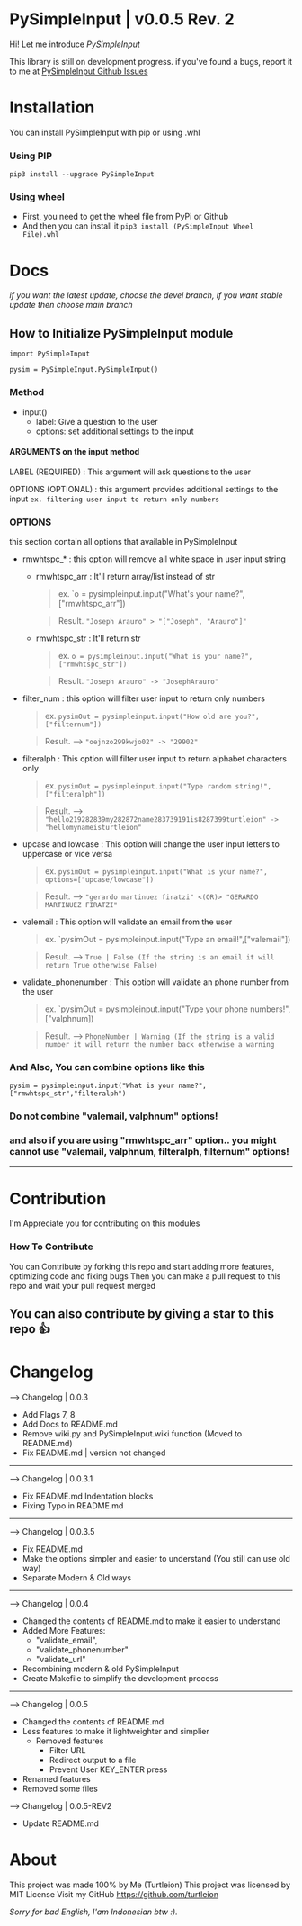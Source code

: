 # PySimpleInput | v0.0.5 Rev. 2

Hi! Let me introduce *PySimpleInput*

This library is still on development progress.
    if you've found a bugs, report it to me at [PySimpleInput Github Issues](https://github.com/turtleion/PySimpleInput/issues) 
    
# Installation
You can install PySimpleInput with pip or using .whl
### Using PIP
`pip3 install --upgrade PySimpleInput`
### Using wheel
- First, you need to get the wheel file from PyPi or Github
- And then you can install it
`pip3 install (PySimpleInput Wheel File).whl`

# Docs
*if you want the latest update, choose the devel branch, if you want stable update then choose main branch*

## How to Initialize PySimpleInput module
```
import PySimpleInput

pysim = PySimpleInput.PySimpleInput()
```


### Method 
- input()  
  - label: Give a question to the user
  - options: set additional settings to the input

#### ARGUMENTS on the input method
LABEL (REQUIRED) : This argument will ask questions to the user

OPTIONS (OPTIONAL) : this argument provides additional settings to the input 
                       `ex. filtering user input to return only numbers`


### OPTIONS

this section contain all options that available in PySimpleInput

- rmwhtspc_* : this option will remove all white space in user input string
    - rmwhtspc_arr : It'll return array/list instead of str
        > ex. `o = pysimpleinput.input("What's your name?", ["rmwhtspc_arr"])

        > Result. `"Joseph Arauro" > "["Joseph", "Arauro"]"`

    - rmwhtspc_str : It'll return str
        > ex. `o = pysimpleinput.input("What is your name?", ["rmwhtspc_str"])`

        > Result. `"Joseph Arauro" -> "JosephArauro"`


- filter_num : this option will filter user input to return only numbers

    > ex. `pysimOut = pysimpleinput.input("How old are you?", ["filternum"])`

    > Result. --> `"oejnzo299kwjo02" -> "29902"`

- filteralph : This option will filter user input to return alphabet characters only

    > ex. `pysimOut = pysimpleinput.input("Type random string!", ["filteralph"])`

    > Result. --> `"hello219282839my282872name283739191is8287399turtleion" -> "hellomynameisturtleion"`

- upcase and lowcase : This option will change the user input letters to uppercase or vice versa

    > ex. `pysimOut = pysimpleinput.input("What is your name?", options=["upcase/lowcase"])`

    > Result. --> `"gerardo martinuez firatzi" <(OR)> "GERARDO MARTINUEZ FIRATZI"`


- valemail : This option will validate an email from the user

    > ex. `pysimOut = pysimpleinput.input("Type an email!",["valemail"])

    > Result. --> `True | False (If the string is an email it will return True otherwise False)`

- validate_phonenumber : This option will validate an phone number from the user

    > ex. `pysimOut = pysimpleinput.input("Type your phone numbers!", ["valphnum])

    > Result. --> `PhoneNumber | Warning (If the string is a valid number it will return the number back otherwise a warning`


### And Also, You can combine options like this
`pysim = pysimpleinput.input("What is your name?", ["rmwhtspc_str","filteralph")`

### Do not combine "valemail, valphnum" options!
### and also if you are using "rmwhtspc_arr" option.. you might cannot use "valemail, valphnum, filteralph, filternum" options!
--------------

# Contribution
I'm Appreciate you for contributing on this modules
### How To Contribute
You can Contribute by forking this repo and start adding more features, optimizing code and fixing bugs
Then you can make a pull request to this repo and wait your pull request merged

You can also contribute by giving a star to this repo 👍
-----------


# Changelog
--> Changelog | 0.0.3
- Add Flags 7, 8
- Add Docs to README.md
- Remove wiki.py and PySimpleInput.wiki function (Moved to README.md)
- Fix README.md | version not changed
--------

--> Changelog | 0.0.3.1
- Fix README.md Indentation blocks
- Fixing Typo in README.md
--------

--> Changelog | 0.0.3.5
- Fix README.md
- Make the options simpler and easier to understand (You still can use old way)
- Separate Modern & Old ways
--------

--> Changelog | 0.0.4
- Changed the contents of README.md to make it easier to understand
- Added More Features:
    - "validate_email",
    - "validate_phonenumber"
    - "validate_url"
- Recombining modern & old PySimpleInput
- Create Makefile to simplify the development process
--------

--> Changelog | 0.0.5
- Changed the contents of README.md
- Less features to make it lightweighter and simplier
  - Removed features
    - Filter URL
    - Redirect output to a file
    - Prevent User KEY_ENTER press
- Renamed features
- Removed some files

--> Changelog | 0.0.5-REV2
- Update README.md

# About
This project was made 100% by Me (Turtleion) 
This project was licensed by MIT License
Visit my GitHub
https://github.com/turtleion


*Sorry for bad English, I'am Indonesian btw :).*

